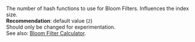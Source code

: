The number of hash functions to use for Bloom Filters. Influences the index size.<br>
**Recommendation**: default value (`2`)<br>
Should only be changed for experimentation.<br>
See also: [Bloom Filter Calculator](https://hur.st/bloomfilter/).
